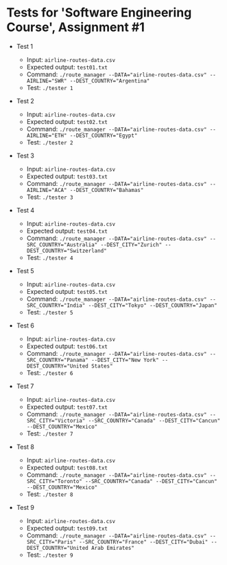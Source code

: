 # Tests for 'Software Engineering Course', Assignment #1

* Test 1
    * Input: `airline-routes-data.csv`
    * Expected output: `test01.txt`
    * Command: `./route_manager --DATA="airline-routes-data.csv" --AIRLINE="SWR" --DEST_COUNTRY="Argentina"`
    * Test: `./tester 1`

* Test 2
    * Input: `airline-routes-data.csv`
    * Expected output: `test02.txt`
    * Command: `./route_manager --DATA="airline-routes-data.csv" --AIRLINE="ETH" --DEST_COUNTRY="Egypt"`
    * Test: `./tester 2`

* Test 3
    * Input: `airline-routes-data.csv`
    * Expected output: `test03.txt`
    * Command: `./route_manager --DATA="airline-routes-data.csv" --AIRLINE="ACA" --DEST_COUNTRY="Bahamas"`
    * Test: `./tester 3`

* Test 4
    * Input: `airline-routes-data.csv`
    * Expected output: `test04.txt`
    * Command: `./route_manager --DATA="airline-routes-data.csv" --SRC_COUNTRY="Australia" --DEST_CITY="Zurich" --DEST_COUNTRY="Switzerland"`
    * Test: `./tester 4`

* Test 5
    * Input: `airline-routes-data.csv`
    * Expected output: `test05.txt`
    * Command: `./route_manager --DATA="airline-routes-data.csv" --SRC_COUNTRY="India" --DEST_CITY="Tokyo" --DEST_COUNTRY="Japan"`
    * Test: `./tester 5`

* Test 6
    * Input: `airline-routes-data.csv`
    * Expected output: `test06.txt`
    * Command: `./route_manager --DATA="airline-routes-data.csv" --SRC_COUNTRY="Panama" --DEST_CITY="New York" --DEST_COUNTRY="United States"`
    * Test: `./tester 6`

* Test 7
    * Input: `airline-routes-data.csv`
    * Expected output: `test07.txt`
    * Command: `./route_manager --DATA="airline-routes-data.csv" --SRC_CITY="Victoria" --SRC_COUNTRY="Canada" --DEST_CITY="Cancun" --DEST_COUNTRY="Mexico"`
    * Test: `./tester 7`

* Test 8
    * Input: `airline-routes-data.csv`
    * Expected output: `test08.txt`
    * Command: `./route_manager --DATA="airline-routes-data.csv" --SRC_CITY="Toronto" --SRC_COUNTRY="Canada" --DEST_CITY="Cancun" --DEST_COUNTRY="Mexico"`
    * Test: `./tester 8`

* Test 9
    * Input: `airline-routes-data.csv`
    * Expected output: `test09.txt`
    * Command: `./route_manager --DATA="airline-routes-data.csv" --SRC_CITY="Paris" --SRC_COUNTRY="France" --DEST_CITY="Dubai" --DEST_COUNTRY="United Arab Emirates"`
    * Test: `./tester 9`
